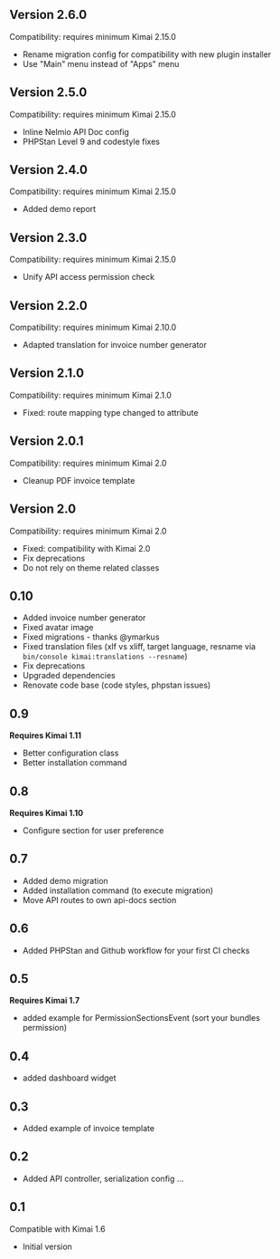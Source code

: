 ## Version 2.6.0

Compatibility: requires minimum Kimai 2.15.0

- Rename migration config for compatibility with new plugin installer
- Use "Main" menu instead of "Apps" menu

## Version 2.5.0

Compatibility: requires minimum Kimai 2.15.0

- Inline Nelmio API Doc config 
- PHPStan Level 9 and codestyle fixes

## Version 2.4.0

Compatibility: requires minimum Kimai 2.15.0

- Added demo report

## Version 2.3.0

Compatibility: requires minimum Kimai 2.15.0

- Unify API access permission check

## Version 2.2.0

Compatibility: requires minimum Kimai 2.10.0

- Adapted translation for invoice number generator

## Version 2.1.0

Compatibility: requires minimum Kimai 2.1.0

- Fixed: route mapping type changed to attribute

## Version 2.0.1

Compatibility: requires minimum Kimai 2.0

- Cleanup PDF invoice template

## Version 2.0

Compatibility: requires minimum Kimai 2.0

- Fixed: compatibility with Kimai 2.0
- Fix deprecations
- Do not rely on theme related classes

## 0.10

- Added invoice number generator
- Fixed avatar image 
- Fixed migrations - thanks @ymarkus
- Fixed translation files (xlf vs xliff, target language, resname via `bin/console kimai:translations --resname`)
- Fix deprecations
- Upgraded dependencies
- Renovate code base (code styles, phpstan issues)

## 0.9

**Requires Kimai 1.11**

- Better configuration class
- Better installation command

## 0.8

**Requires Kimai 1.10**

- Configure section for user preference

## 0.7

- Added demo migration
- Added installation command (to execute migration)
- Move API routes to own api-docs section

## 0.6

- Added PHPStan and Github workflow for your first CI checks

## 0.5
 
**Requires Kimai 1.7**

- added example for PermissionSectionsEvent (sort your bundles permission)

## 0.4 

- added dashboard widget

## 0.3 

- Added example of invoice template

## 0.2

- Added API controller, serialization config ...
 
## 0.1 

Compatible with Kimai 1.6

- Initial version
  
